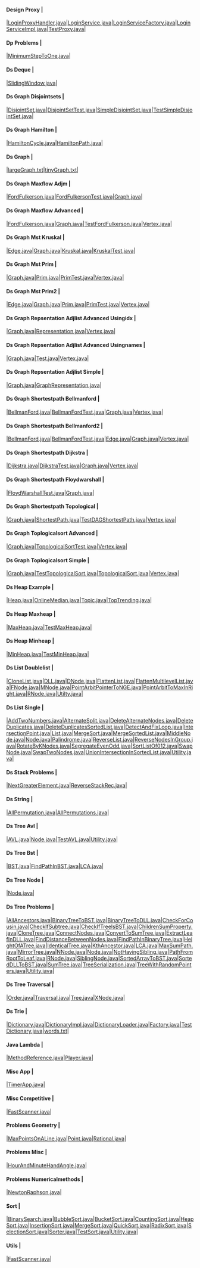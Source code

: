 
#### Design Proxy | 
|[LoginProxyHandler.java](src\com\example\design\proxy\LoginProxyHandler.java)|[LoginService.java](src\com\example\design\proxy\LoginService.java)|[LoginServiceFactory.java](src\com\example\design\proxy\LoginServiceFactory.java)|[LoginServiceImpl.java](src\com\example\design\proxy\LoginServiceImpl.java)|[TestProxy.java](src\com\example\design\proxy\TestProxy.java)|

#### Dp Problems | 
|[MinimumStepToOne.java](src\com\example\dp\problems\MinimumStepToOne.java)|

#### Ds Deque | 
|[SlidingWindow.java](src\com\example\ds\deque\SlidingWindow.java)|

#### Ds Graph Disjointsets | 
|[DisjointSet.java](src\com\example\ds\graph\disjointsets\DisjointSet.java)|[DisjointSetTest.java](src\com\example\ds\graph\disjointsets\DisjointSetTest.java)|[SimpleDisjointSet.java](src\com\example\ds\graph\disjointsets\SimpleDisjointSet.java)|[TestSimpleDisjointSet.java](src\com\example\ds\graph\disjointsets\TestSimpleDisjointSet.java)|

#### Ds Graph Hamilton | 
|[HamiltonCycle.java](src\com\example\ds\graph\hamilton\HamiltonCycle.java)|[HamiltonPath.java](src\com\example\ds\graph\hamilton\HamiltonPath.java)|

#### Ds Graph | 
|[largeGraph.txt](src\com\example\ds\graph\largeGraph.txt)|[tinyGraph.txt](src\com\example\ds\graph\tinyGraph.txt)|

#### Ds Graph Maxflow Adjm | 
|[FordFulkerson.java](src\com\example\ds\graph\maxflow\adjm\FordFulkerson.java)|[FordFulkersonTest.java](src\com\example\ds\graph\maxflow\adjm\FordFulkersonTest.java)|[Graph.java](src\com\example\ds\graph\maxflow\adjm\Graph.java)|

#### Ds Graph Maxflow Advanced | 
|[FordFulkerson.java](src\com\example\ds\graph\maxflow\advanced\FordFulkerson.java)|[Graph.java](src\com\example\ds\graph\maxflow\advanced\Graph.java)|[TestFordFulkerson.java](src\com\example\ds\graph\maxflow\advanced\TestFordFulkerson.java)|[Vertex.java](src\com\example\ds\graph\maxflow\advanced\Vertex.java)|

#### Ds Graph Mst Kruskal | 
|[Edge.java](src\com\example\ds\graph\mst\kruskal\Edge.java)|[Graph.java](src\com\example\ds\graph\mst\kruskal\Graph.java)|[Kruskal.java](src\com\example\ds\graph\mst\kruskal\Kruskal.java)|[KruskalTest.java](src\com\example\ds\graph\mst\kruskal\KruskalTest.java)|

#### Ds Graph Mst Prim | 
|[Graph.java](src\com\example\ds\graph\mst\prim\Graph.java)|[Prim.java](src\com\example\ds\graph\mst\prim\Prim.java)|[PrimTest.java](src\com\example\ds\graph\mst\prim\PrimTest.java)|[Vertex.java](src\com\example\ds\graph\mst\prim\Vertex.java)|

#### Ds Graph Mst Prim2 | 
|[Edge.java](src\com\example\ds\graph\mst\prim2\Edge.java)|[Graph.java](src\com\example\ds\graph\mst\prim2\Graph.java)|[Prim.java](src\com\example\ds\graph\mst\prim2\Prim.java)|[PrimTest.java](src\com\example\ds\graph\mst\prim2\PrimTest.java)|[Vertex.java](src\com\example\ds\graph\mst\prim2\Vertex.java)|

#### Ds Graph Repsentation Adjlist Advanced Usingidx | 
|[Graph.java](src\com\example\ds\graph\repsentation\adjlist\advanced\usingidx\Graph.java)|[Representation.java](src\com\example\ds\graph\repsentation\adjlist\advanced\usingidx\Representation.java)|[Vertex.java](src\com\example\ds\graph\repsentation\adjlist\advanced\usingidx\Vertex.java)|

#### Ds Graph Repsentation Adjlist Advanced Usingnames | 
|[Graph.java](src\com\example\ds\graph\repsentation\adjlist\advanced\usingnames\Graph.java)|[Test.java](src\com\example\ds\graph\repsentation\adjlist\advanced\usingnames\Test.java)|[Vertex.java](src\com\example\ds\graph\repsentation\adjlist\advanced\usingnames\Vertex.java)|

#### Ds Graph Repsentation Adjlist Simple | 
|[Graph.java](src\com\example\ds\graph\repsentation\adjlist\simple\Graph.java)|[GraphRepresentation.java](src\com\example\ds\graph\repsentation\adjlist\simple\GraphRepresentation.java)|

#### Ds Graph Shortestpath Bellmanford | 
|[BellmanFord.java](src\com\example\ds\graph\shortestpath\bellmanford\BellmanFord.java)|[BellmanFordTest.java](src\com\example\ds\graph\shortestpath\bellmanford\BellmanFordTest.java)|[Graph.java](src\com\example\ds\graph\shortestpath\bellmanford\Graph.java)|[Vertex.java](src\com\example\ds\graph\shortestpath\bellmanford\Vertex.java)|

#### Ds Graph Shortestpath Bellmanford2 | 
|[BellmanFord.java](src\com\example\ds\graph\shortestpath\bellmanford2\BellmanFord.java)|[BellmanFordTest.java](src\com\example\ds\graph\shortestpath\bellmanford2\BellmanFordTest.java)|[Edge.java](src\com\example\ds\graph\shortestpath\bellmanford2\Edge.java)|[Graph.java](src\com\example\ds\graph\shortestpath\bellmanford2\Graph.java)|[Vertex.java](src\com\example\ds\graph\shortestpath\bellmanford2\Vertex.java)|

#### Ds Graph Shortestpath Dijkstra | 
|[Dijkstra.java](src\com\example\ds\graph\shortestpath\dijkstra\Dijkstra.java)|[DijkstraTest.java](src\com\example\ds\graph\shortestpath\dijkstra\DijkstraTest.java)|[Graph.java](src\com\example\ds\graph\shortestpath\dijkstra\Graph.java)|[Vertex.java](src\com\example\ds\graph\shortestpath\dijkstra\Vertex.java)|

#### Ds Graph Shortestpath Floydwarshall | 
|[FloydWarshallTest.java](src\com\example\ds\graph\shortestpath\floydwarshall\FloydWarshallTest.java)|[Graph.java](src\com\example\ds\graph\shortestpath\floydwarshall\Graph.java)|

#### Ds Graph Shortestpath Topological | 
|[Graph.java](src\com\example\ds\graph\shortestpath\topological\Graph.java)|[ShortestPath.java](src\com\example\ds\graph\shortestpath\topological\ShortestPath.java)|[TestDAGShortestPath.java](src\com\example\ds\graph\shortestpath\topological\TestDAGShortestPath.java)|[Vertex.java](src\com\example\ds\graph\shortestpath\topological\Vertex.java)|

#### Ds Graph Toplogicalsort Advanced | 
|[Graph.java](src\com\example\ds\graph\toplogicalsort\advanced\Graph.java)|[TopologicalSortTest.java](src\com\example\ds\graph\toplogicalsort\advanced\TopologicalSortTest.java)|[Vertex.java](src\com\example\ds\graph\toplogicalsort\advanced\Vertex.java)|

#### Ds Graph Toplogicalsort Simple | 
|[Graph.java](src\com\example\ds\graph\toplogicalsort\simple\Graph.java)|[TestTopologicalSort.java](src\com\example\ds\graph\toplogicalsort\simple\TestTopologicalSort.java)|[TopologicalSort.java](src\com\example\ds\graph\toplogicalsort\simple\TopologicalSort.java)|[Vertex.java](src\com\example\ds\graph\toplogicalsort\simple\Vertex.java)|

#### Ds Heap Example | 
|[Heap.java](src\com\example\ds\heap\example\Heap.java)|[OnlineMedian.java](src\com\example\ds\heap\example\OnlineMedian.java)|[Topic.java](src\com\example\ds\heap\example\Topic.java)|[TopTrending.java](src\com\example\ds\heap\example\TopTrending.java)|

#### Ds Heap Maxheap | 
|[MaxHeap.java](src\com\example\ds\heap\maxheap\MaxHeap.java)|[TestMaxHeap.java](src\com\example\ds\heap\maxheap\TestMaxHeap.java)|

#### Ds Heap Minheap | 
|[MinHeap.java](src\com\example\ds\heap\minheap\MinHeap.java)|[TestMinHeap.java](src\com\example\ds\heap\minheap\TestMinHeap.java)|

#### Ds List Doublelist | 
|[CloneList.java](src\com\example\ds\list\doublelist\CloneList.java)|[DLL.java](src\com\example\ds\list\doublelist\DLL.java)|[DNode.java](src\com\example\ds\list\doublelist\DNode.java)|[FlattenList.java](src\com\example\ds\list\doublelist\FlattenList.java)|[FlattenMultilevelList.java](src\com\example\ds\list\doublelist\FlattenMultilevelList.java)|[FNode.java](src\com\example\ds\list\doublelist\FNode.java)|[MNode.java](src\com\example\ds\list\doublelist\MNode.java)|[PointArbitPointerToNGE.java](src\com\example\ds\list\doublelist\PointArbitPointerToNGE.java)|[PointArbitToMaxInRight.java](src\com\example\ds\list\doublelist\PointArbitToMaxInRight.java)|[RNode.java](src\com\example\ds\list\doublelist\RNode.java)|[Utilty.java](src\com\example\ds\list\doublelist\Utilty.java)|

#### Ds List Single | 
|[AddTwoNumbers.java](src\com\example\ds\list\single\AddTwoNumbers.java)|[AlternateSplit.java](src\com\example\ds\list\single\AlternateSplit.java)|[DeleteAlternateNodes.java](src\com\example\ds\list\single\DeleteAlternateNodes.java)|[DeleteDuplicates.java](src\com\example\ds\list\single\DeleteDuplicates.java)|[DeleteDuplicatesSortedList.java](src\com\example\ds\list\single\DeleteDuplicatesSortedList.java)|[DetectAndFixLoop.java](src\com\example\ds\list\single\DetectAndFixLoop.java)|[IntersectionPoint.java](src\com\example\ds\list\single\IntersectionPoint.java)|[List.java](src\com\example\ds\list\single\List.java)|[MergeSort.java](src\com\example\ds\list\single\MergeSort.java)|[MergeSortedList.java](src\com\example\ds\list\single\MergeSortedList.java)|[MiddleNode.java](src\com\example\ds\list\single\MiddleNode.java)|[Node.java](src\com\example\ds\list\single\Node.java)|[Palindrome.java](src\com\example\ds\list\single\Palindrome.java)|[ReverseList.java](src\com\example\ds\list\single\ReverseList.java)|[ReverseNodesInGroup.java](src\com\example\ds\list\single\ReverseNodesInGroup.java)|[RotateByKNodes.java](src\com\example\ds\list\single\RotateByKNodes.java)|[SegregateEvenOdd.java](src\com\example\ds\list\single\SegregateEvenOdd.java)|[SortListOf012.java](src\com\example\ds\list\single\SortListOf012.java)|[SwapNode.java](src\com\example\ds\list\single\SwapNode.java)|[SwapTwoNodes.java](src\com\example\ds\list\single\SwapTwoNodes.java)|[UnionIntersectionInSortedList.java](src\com\example\ds\list\single\UnionIntersectionInSortedList.java)|[Utility.java](src\com\example\ds\list\single\Utility.java)|

#### Ds Stack Problems | 
|[NextGreaterElement.java](src\com\example\ds\stack\problems\NextGreaterElement.java)|[ReverseStackRec.java](src\com\example\ds\stack\problems\ReverseStackRec.java)|

#### Ds String | 
|[AllPermutation.java](src\com\example\ds\string\AllPermutation.java)|[AllPermutations.java](src\com\example\ds\string\AllPermutations.java)|

#### Ds Tree Avl | 
|[AVL.java](src\com\example\ds\tree\avl\AVL.java)|[Node.java](src\com\example\ds\tree\avl\Node.java)|[TestAVL.java](src\com\example\ds\tree\avl\TestAVL.java)|[Utility.java](src\com\example\ds\tree\avl\Utility.java)|

#### Ds Tree Bst | 
|[BST.java](src\com\example\ds\tree\bst\BST.java)|[FindPathInBST.java](src\com\example\ds\tree\bst\FindPathInBST.java)|[LCA.java](src\com\example\ds\tree\bst\LCA.java)|

#### Ds Tree Node | 
|[Node.java](src\com\example\ds\tree\node\Node.java)|

#### Ds Tree Problems | 
|[AllAncestors.java](src\com\example\ds\tree\problems\AllAncestors.java)|[BinaryTreeToBST.java](src\com\example\ds\tree\problems\BinaryTreeToBST.java)|[BinaryTreeToDLL.java](src\com\example\ds\tree\problems\BinaryTreeToDLL.java)|[CheckForCousin.java](src\com\example\ds\tree\problems\CheckForCousin.java)|[CheckIfSubtree.java](src\com\example\ds\tree\problems\CheckIfSubtree.java)|[CheckIfTreeIsBST.java](src\com\example\ds\tree\problems\CheckIfTreeIsBST.java)|[ChildrenSumProperty.java](src\com\example\ds\tree\problems\ChildrenSumProperty.java)|[CloneTree.java](src\com\example\ds\tree\problems\CloneTree.java)|[ConnectNodes.java](src\com\example\ds\tree\problems\ConnectNodes.java)|[ConvertToSumTree.java](src\com\example\ds\tree\problems\ConvertToSumTree.java)|[ExtractLeafInDLL.java](src\com\example\ds\tree\problems\ExtractLeafInDLL.java)|[FindDistanceBetweenNodes.java](src\com\example\ds\tree\problems\FindDistanceBetweenNodes.java)|[FindPathInBinaryTree.java](src\com\example\ds\tree\problems\FindPathInBinaryTree.java)|[HeightOfATree.java](src\com\example\ds\tree\problems\HeightOfATree.java)|[IdenticalTree.java](src\com\example\ds\tree\problems\IdenticalTree.java)|[KthAncestor.java](src\com\example\ds\tree\problems\KthAncestor.java)|[LCA.java](src\com\example\ds\tree\problems\LCA.java)|[MaxSumPath.java](src\com\example\ds\tree\problems\MaxSumPath.java)|[MirrorTree.java](src\com\example\ds\tree\problems\MirrorTree.java)|[NNode.java](src\com\example\ds\tree\problems\NNode.java)|[Node.java](src\com\example\ds\tree\problems\Node.java)|[NotHavingSibling.java](src\com\example\ds\tree\problems\NotHavingSibling.java)|[PathFromRootToLeaf.java](src\com\example\ds\tree\problems\PathFromRootToLeaf.java)|[RNode.java](src\com\example\ds\tree\problems\RNode.java)|[SiblingNode.java](src\com\example\ds\tree\problems\SiblingNode.java)|[SortedArrayToBST.java](src\com\example\ds\tree\problems\SortedArrayToBST.java)|[SortedDLLToBST.java](src\com\example\ds\tree\problems\SortedDLLToBST.java)|[SumTree.java](src\com\example\ds\tree\problems\SumTree.java)|[TreeSerialization.java](src\com\example\ds\tree\problems\TreeSerialization.java)|[TreeWithRandomPointers.java](src\com\example\ds\tree\problems\TreeWithRandomPointers.java)|[Utility.java](src\com\example\ds\tree\problems\Utility.java)|

#### Ds Tree Traversal | 
|[Order.java](src\com\example\ds\tree\traversal\Order.java)|[Traversal.java](src\com\example\ds\tree\traversal\Traversal.java)|[Tree.java](src\com\example\ds\tree\traversal\Tree.java)|[XNode.java](src\com\example\ds\tree\traversal\XNode.java)|

#### Ds Trie | 
|[Dictionary.java](src\com\example\ds\trie\Dictionary.java)|[DictionaryImpl.java](src\com\example\ds\trie\DictionaryImpl.java)|[DictionaryLoader.java](src\com\example\ds\trie\DictionaryLoader.java)|[Factory.java](src\com\example\ds\trie\Factory.java)|[TestDictionary.java](src\com\example\ds\trie\TestDictionary.java)|[words.txt](src\com\example\ds\trie\words.txt)|

#### Java Lambda | 
|[MethodReference.java](src\com\example\java\lambda\MethodReference.java)|[Player.java](src\com\example\java\lambda\Player.java)|

#### Misc App | 
|[TimerApp.java](src\com\example\misc\app\TimerApp.java)|

#### Misc Competitive | 
|[FastScanner.java](src\com\example\misc\competitive\FastScanner.java)|

#### Problems Geometry | 
|[MaxPointsOnALine.java](src\com\example\problems\geometry\MaxPointsOnALine.java)|[Point.java](src\com\example\problems\geometry\Point.java)|[Rational.java](src\com\example\problems\geometry\Rational.java)|

#### Problems Misc | 
|[HourAndMinuteHandAngle.java](src\com\example\problems\misc\HourAndMinuteHandAngle.java)|

#### Problems Numericalmethods | 
|[NewtonRaphson.java](src\com\example\problems\numericalmethods\NewtonRaphson.java)|

#### Sort | 
|[BinarySearch.java](src\com\example\sort\BinarySearch.java)|[BubbleSort.java](src\com\example\sort\BubbleSort.java)|[BucketSort.java](src\com\example\sort\BucketSort.java)|[CountingSort.java](src\com\example\sort\CountingSort.java)|[HeapSort.java](src\com\example\sort\HeapSort.java)|[InsertionSort.java](src\com\example\sort\InsertionSort.java)|[MergeSort.java](src\com\example\sort\MergeSort.java)|[QuickSort.java](src\com\example\sort\QuickSort.java)|[RadixSort.java](src\com\example\sort\RadixSort.java)|[SelectionSort.java](src\com\example\sort\SelectionSort.java)|[Sorter.java](src\com\example\sort\Sorter.java)|[TestSort.java](src\com\example\sort\TestSort.java)|[Utility.java](src\com\example\sort\Utility.java)|

#### Utils | 
|[FastScanner.java](src\com\example\utils\FastScanner.java)|
